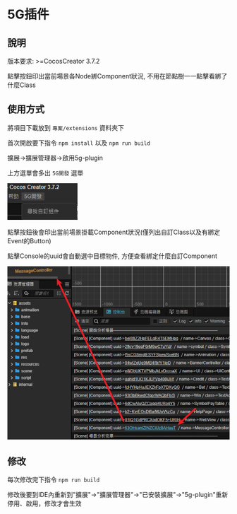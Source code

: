 # 5G插件

## 說明
版本要求: >=CocosCreator 3.7.2

點擊按鈕印出當前場景各Node綁Component狀況, 不用在節點樹一一點擊看綁了什麼Class

## 使用方式

將項目下載放到 `專案/extensions` 資料夾下

首次開啟要下指令 `npm install` 以及 `npm run build`

擴展->擴展管理器->啟用5g-plugin

上方選單會多出 `5G開發` 選單

![](/img/Snipaste_2025-01-22_00-09-16.png)

點擊按鈕後會印出當前場景掛載Component狀況(僅列出自訂Class以及有綁定Event的Button)

點擊Console的uuid會自動選中目標物件, 方便查看綁定什麼自訂Component

![](/img/Snipaste_2025-01-22_00-04-58.png)

## 修改
每次修改完下指令 `npm run build`

修改後要到IDE內重新到"擴展"->"擴展管理器"->"已安裝擴展"->"5g-plugin"重新停用、啟用，修改才會生效